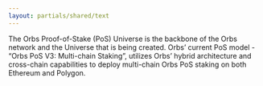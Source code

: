 ```yaml
---
layout: partials/shared/text
---
```


The Orbs Proof-of-Stake (PoS) Universe is the backbone of the Orbs network and the Universe that is being created. Orbs’ current PoS model - “Orbs PoS V3: Multi-chain Staking”, utilizes Orbs’ hybrid architecture and cross-chain capabilities to deploy multi-chain Orbs PoS staking on both Ethereum and Polygon.